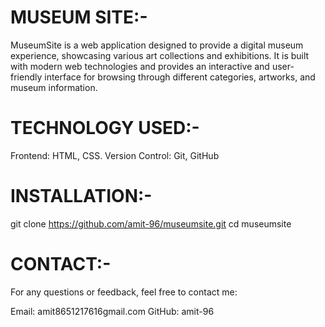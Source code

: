 # MUSEUM SITE:-
MuseumSite is a web application designed to provide a digital museum experience, showcasing various art collections and exhibitions. It is built with modern web technologies and provides an interactive and user-friendly interface for browsing through different categories, artworks, and museum information.

# TECHNOLOGY USED:-
Frontend: HTML, CSS.
Version Control: Git, GitHub

# INSTALLATION:-
git clone https://github.com/amit-96/museumsite.git
cd museumsite

# CONTACT:-
For any questions or feedback, feel free to contact me:

Email: amit8651217616gmail.com
GitHub: amit-96

